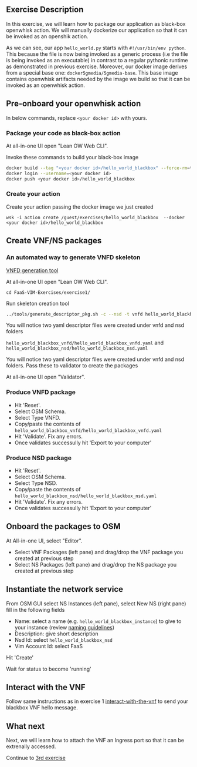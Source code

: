 ## Exercise Description

In this exercise, we will learn how to package our application as black-box openwhisk action. We will manually dockerize our application so that it can be invoked as an openshik action.

As we can see, our app `hello_world.py` starts with `#!/usr/bin/env python`. This because the file is now being invoked as a generic process (i.e the file is being invoked as an executable) in contrast to a regular pythonic runtime as demonstrated in previous exercise. Moreover, our docker image derives from a special base one: `docker5gmedia/5gmedia-base`. This base image contains openwhisk artifacts needed by the image we build so that it can be invoked as an openwhisk action.


## Pre-onboard your openwhisk action

In below commands, replace `<your docker id>` with yours.


### Package your code as black-box action

At all-in-one UI open "Lean OW Web CLI".

Invoke these commands to build your black-box image

```bash
docker build --tag "<your docker id>/hello_world_blackbox" --force-rm=true .
docker login --username=<your docker id>
docker push <your docker id>/hello_world_blackbox
```


### Create your action

Create your action passing the docker image we just created

```
wsk -i action create /guest/exercises/hello_world_blackbox  --docker <your docker id>/hello_world_blackbox
```

## Create VNF/NS packages


### An automated way to generate VNFD skeleton

[VNFD generation tool](https://osm.etsi.org/wikipub/index.php/Creating_your_own_VNF_package)

At all-in-one UI open "Lean OW Web CLI".

```
cd FaaS-VIM-Exercises/exercise1/
```

Run skeleton creation tool

```bash
../tools/generate_descriptor_pkg.sh -c --nsd -t vnfd hello_world_blackbox --image /guest/exercises/hello_world_blackbox
```

You will notice two yaml descriptor files were created under vnfd and nsd folders

`hello_world_blackbox_vnfd/hello_world_blackbox_vnfd.yaml` and `hello_world_blackbox_nsd/hello_world_blackbox_nsd.yaml`

You will notice two yaml descriptor files were created under vnfd and nsd folders. Pass these to validator to create the packages

At all-in-one UI open "Validator".

### Produce VNFD package

* Hit 'Reset'.
* Select OSM Schema.
* Select Type VNFD.
* Copy/paste the contents of `hello_world_blackbox_vnfd/hello_world_blackbox_vnfd.yaml`
* Hit 'Validate'. Fix any errors.
* Once validates successully hit 'Export to your computer'


### Produce NSD package

* Hit 'Reset'.
* Select OSM Schema.
* Select Type NSD.
* Copy/paste the contents of `hello_world_blackbox_nsd/hello_world_blackbox_nsd.yaml`
* Hit 'Validate'. Fix any errors.
* Once validates successully hit 'Export to your computer'



## Onboard the packages to OSM

At All-in-one UI, select "Editor".

* Select VNF Packages (left pane) and drag/drop the VNF package you created at previous step
* Select NS  Packages (left pane) and drag/drop the NS package you created at previous step



## Instantiate the network service

From OSM GUI select NS Instances (left pane), select New NS (right pane) fill in the following fields

* Name:           select a name (e.g. `hello_world_blackbox_instance`) to give to your instance (review [naming guidelines](../GUIDELINES.md))
* Description:    give short description
* Nsd Id:         select `hello_world_blackbox_nsd`
* Vim Account Id: select FaaS

Hit 'Create'

Wait for status to become 'running'



## Interact with the VNF

Follow same instructions as in exercise 1 [interact-with-the-vnf](../exercise1#interact-with-the-vnf) to send your blackbox VNF hello message.



## What next

Next, we will learn how to attach the VNF an Ingress port so that it can be extrenally accessed.

Continue to [3rd exercise](../exercise3)
